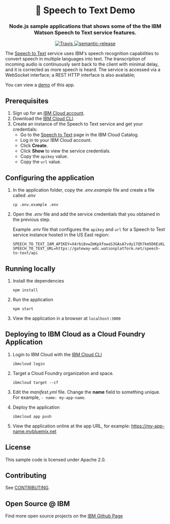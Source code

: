 <h1 align="center" style="border-bottom: none;">🎤 Speech to Text Demo </h1>
<h3 align="center">Node.js sample applications that shows some of the the IBM Watson Speech to Text service features.</h3>
<p align="center">
  <a href="http://travis-ci.org/watson-developer-cloud/speech-to-text-nodejs">
    <img alt="Travis" src="https://travis-ci.org/watson-developer-cloud/speech-to-text-nodejs.svg?branch=master">
  </a>
  <a href="#badge">
    <img alt="semantic-release" src="https://img.shields.io/badge/%20%20%F0%9F%93%A6%F0%9F%9A%80-semantic--release-e10079.svg">
  </a>
</p>
</p>

The [Speech to Text][service_url] service uses IBM's speech recognition capabilities to convert speech in multiple languages into text. The transcription of incoming audio is continuously sent back to the client with minimal delay, and it is corrected as more speech is heard. The service is accessed via a WebSocket interface; a REST HTTP interface is also available;

You can view a [demo][demo_url] of this app.

## Prerequisites

1. Sign up for an [IBM Cloud account](https://cloud.ibm.com/registration/).
1. Download the [IBM Cloud CLI](https://cloud.ibm.com/docs/cli?topic=cloud-cli-getting-started#overview).
1. Create an instance of the Speech to Text service and get your credentials:
    - Go to the [Speech to Text](https://cloud.ibm.com/catalog/services/speech-to-text) page in the IBM Cloud Catalog.
    - Log in to your IBM Cloud account.
    - Click **Create**.
    - Click **Show** to view the service credentials.
    - Copy the `apikey` value.
    - Copy the `url` value.

## Configuring the application

1. In the application folder, copy the *.env.example* file and create a file called *.env*

    ```
    cp .env.example .env
    ```

2. Open the *.env* file and add the service credentials that you obtained in the previous step.

    Example *.env* file that configures the `apikey` and `url` for a Speech to Text service instance hosted in the US East region:

    ```
    SPEECH_TO_TEXT_IAM_APIKEY=X4rbi8vwZmKpXfowaS3GAsA7vdy17Qh7km5D6EzKLHL2
    SPEECH_TO_TEXT_URL=https://gateway-wdc.watsonplatform.net/speech-to-text/api
    ```

## Running locally

1. Install the dependencies

    ```
    npm install
    ```

1. Run the application

    ```
    npm start
    ```

1. View the application in a browser at `localhost:3000`

## Deploying to IBM Cloud as a Cloud Foundry Application

1. Login to IBM Cloud with the [IBM Cloud CLI](https://cloud.ibm.com/docs/cli?topic=cloud-cli-getting-started#overview)

    ```
    ibmcloud login
    ```

1. Target a Cloud Foundry organization and space.

    ```
    ibmcloud target --cf
    ```

1. Edit the *manifest.yml* file. Change the **name** field to something unique. For example, `- name: my-app-name`.
1. Deploy the application

    ```
    ibmcloud app push
    ```

1. View the application online at the app URL, for example: https://my-app-name.mybluemix.net


## License

  This sample code is licensed under Apache 2.0.

## Contributing

  See [CONTRIBUTING](./CONTRIBUTING.md).

## Open Source @ IBM
  Find more open source projects on the [IBM Github Page](http://ibm.github.io/)


[service_url]: https://www.ibm.com/cloud/watson-speech-to-text
[docs]: https://cloud.ibm.com/apidocs/speech-to-text
[sign_up]: https://cloud.ibm.com/registration/?target=/catalog/services/speech-to-text/
[demo_url]: https://speech-to-text-demo.ng.bluemix.net
